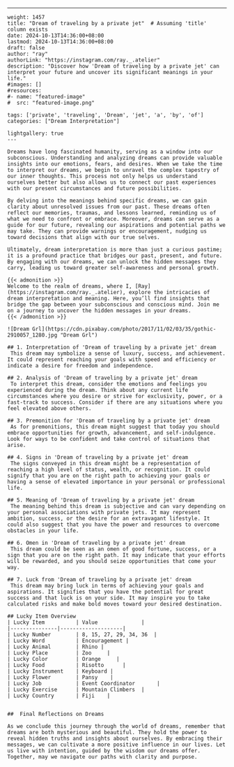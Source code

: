 ---
    weight: 1457
    title: "Dream of traveling by a private jet"  # Assuming 'title' column exists
    date: 2024-10-13T14:36:00+08:00
    lastmod: 2024-10-13T14:36:00+08:00
    draft: false
    author: "ray"
    authorLink: "https://instagram.com/ray._.atelier"
    description: "Discover how 'Dream of traveling by a private jet' can interpret your future and uncover its significant meanings in your life."
    #images: []
    #resources:
    #- name: "featured-image"
    #  src: "featured-image.png"
    
    tags: ['private', 'traveling', 'Dream', 'jet', 'a', 'by', 'of']
    categories: ["Dream Interpretation"]
    
    lightgallery: true
    ---
    
    Dreams have long fascinated humanity, serving as a window into our subconscious. Understanding and analyzing dreams can provide valuable insights into our emotions, fears, and desires. When we take the time to interpret our dreams, we begin to unravel the complex tapestry of our inner thoughts. This process not only helps us understand ourselves better but also allows us to connect our past experiences with our present circumstances and future possibilities.
    
    By delving into the meanings behind specific dreams, we can gain clarity about unresolved issues from our past. These dreams often reflect our memories, traumas, and lessons learned, reminding us of what we need to confront or embrace. Moreover, dreams can serve as a guide for our future, revealing our aspirations and potential paths we may take. They can provide warnings or encouragement, nudging us toward decisions that align with our true selves.
    
    Ultimately, dream interpretation is more than just a curious pastime; it is a profound practice that bridges our past, present, and future. By engaging with our dreams, we can unlock the hidden messages they carry, leading us toward greater self-awareness and personal growth.
    
    {{< admonition >}}
    Welcome to the realm of dreams, where I, [Ray](https://instagram.com/ray._.atelier), explore the intricacies of dream interpretation and meaning. Here, you’ll find insights that bridge the gap between your subconscious and conscious mind. Join me on a journey to uncover the hidden messages in your dreams.
    {{< /admonition >}}
    
    ![Dream Grl](https://cdn.pixabay.com/photo/2017/11/02/03/35/gothic-2910057_1280.jpg "Dream Grl")
    
    ## 1. Interpretation of 'Dream of traveling by a private jet' dream
     This dream may symbolize a sense of luxury, success, and achievement. It could represent reaching your goals with speed and efficiency or indicate a desire for freedom and independence.
    
    ## 2. Analysis of 'Dream of traveling by a private jet' dream
     To interpret this dream, consider the emotions and feelings you experienced during the dream. Think about any current life circumstances where you desire or strive for exclusivity, power, or a fast-track to success. Consider if there are any situations where you feel elevated above others.
    
    ## 3. Premonition for 'Dream of traveling by a private jet' dream
     As for premonitions, this dream might suggest that today you should embrace opportunities for growth, advancement, and self-indulgence. Look for ways to be confident and take control of situations that arise.
    
    ## 4. Signs in 'Dream of traveling by a private jet' dream
     The signs conveyed in this dream might be a representation of reaching a high level of status, wealth, or recognition. It could signify that you are on the right path to achieving your goals or having a sense of elevated importance in your personal or professional life.
    
    ## 5. Meaning of 'Dream of traveling by a private jet' dream
     The meaning behind this dream is subjective and can vary depending on your personal associations with private jets. It may represent ambition, success, or the desire for an extravagant lifestyle. It could also suggest that you have the power and resources to overcome obstacles in your life.
    
    ## 6. Omen in 'Dream of traveling by a private jet' dream
     This dream could be seen as an omen of good fortune, success, or a sign that you are on the right path. It may indicate that your efforts will be rewarded, and you should seize opportunities that come your way.
    
    ## 7. Luck from 'Dream of traveling by a private jet' dream
     This dream may bring luck in terms of achieving your goals and aspirations. It signifies that you have the potential for great success and that luck is on your side. It may inspire you to take calculated risks and make bold moves toward your desired destination.
    
    ## Lucky Item Overview
    | Lucky Item          | Value              |
    |---------------|--------------------|
    | Lucky Number        | 8, 15, 27, 29, 34, 36  |
    | Lucky Word          | Encouragement |
    | Lucky Animal        | Rhino |
    | Lucky Place         | Zoo     |
    | Lucky Color         | Orange     |
    | Lucky Food          | Risotto      |
    | Lucky Instrument    | Keyboard |
    | Lucky Flower        | Pansy    |
    | Lucky Job           | Event Coordinator       |
    | Lucky Exercise      | Mountain Climbers  |
    | Lucky Country       | Fiji    |
    
    
    ##  Final Reflections on Dreams
    
    As we conclude this journey through the world of dreams, remember that dreams are both mysterious and beautiful. They hold the power to reveal hidden truths and insights about ourselves. By embracing their messages, we can cultivate a more positive influence in our lives. Let us live with intention, guided by the wisdom our dreams offer. Together, may we navigate our paths with clarity and purpose.
    
